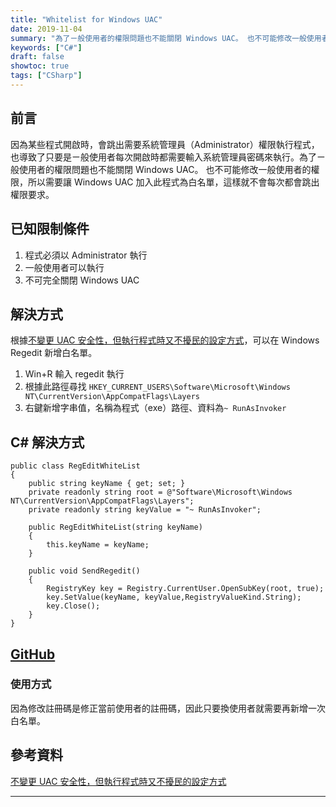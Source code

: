 ```yaml
---
title: "Whitelist for Windows UAC"
date: 2019-11-04
summary: "為了ㄧ般使用者的權限問題也不能關閉 Windows UAC。 也不可能修改一般使用者的權限，所以需要讓 Windows UAC 加入此程式為白名單，這樣就不會每次都會跳出權限要求。"
keywords: ["C#"]
draft: false
showtoc: true
tags: ["CSharp"]
---
```


## 前言

因為某些程式開啟時，會跳出需要系統管理員（Administrator）權限執行程式，也導致了只要是ㄧ般使用者每次開啟時都需要輸入系統管理員密碼來執行。為了ㄧ般使用者的權限問題也不能關閉 Windows UAC。 也不可能修改一般使用者的權限，所以需要讓 Windows UAC 加入此程式為白名單，這樣就不會每次都會跳出權限要求。

## 已知限制條件

1. 程式必須以 Administrator 執行
1. 一般使用者可以執行
1. 不可完全關閉 Windows UAC

## 解決方式

根據[不變更 UAC 安全性，但執行程式時又不擾民的設定方式][taodeUrl]，可以在 Windows Regedit 新增白名單。

1. Win+R 輸入 regedit 執行
1. 根據此路徑尋找 `HKEY_CURRENT_USERS\Software\Microsoft\Windows NT\CurrentVersion\AppCompatFlags\Layers`
1. 右鍵新增字串值，名稱為程式（exe）路徑、資料為`~ RunAsInvoker`

## C# 解決方式

```CSharp
public class RegEditWhiteList
{
    public string keyName { get; set; }
    private readonly string root = @"Software\Microsoft\Windows NT\CurrentVersion\AppCompatFlags\Layers";
    private readonly string keyValue = "~ RunAsInvoker";

    public RegEditWhiteList(string keyName)
    {
        this.keyName = keyName;
    }

    public void SendRegedit()
    {
        RegistryKey key = Registry.CurrentUser.OpenSubKey(root, true);
        key.SetValue(keyName, keyValue,RegistryValueKind.String);
        key.Close();
    }
}
```

## [GitHub][repo]

### 使用方式

因為修改註冊碼是修正當前使用者的註冊碼，因此只要換使用者就需要再新增一次白名單。

## 參考資料

[不變更 UAC 安全性，但執行程式時又不擾民的設定方式][taodeUrl]

---

[taodeUrl]: https://www.taode.idv.tw/wordpress/?p=639
[repo]: https://github.com/Wenrong274/UACWhitelist
